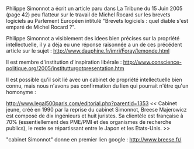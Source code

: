 Philippe Simonnot a écrit un article paru dans La Tribune du 15 Juin
2005 (page 42) peu flatteur sur le travail de Michel Rocard sur les
brevets logiciels au Parlement Européen intitulé \"Brevets logiciels :
quel diable s\'est emparé de Michel Rocard ?\".

Philippe Simonnot a visiblement des idees bien précises sur la propriété
intellectuelle, il y a déja eu une réponse raisonnée a un de ces
précédent article sur le sujet :
<http://www.dauphine.fr/imri/Foray/lemonde.html>

Il est membre d\'institution d\'inspiration libérale :
<http://www.conscience-politique.org/2005/institutturgotpresentation.htm>

Il est possible qu\'il soit lié avec un cabinet de propriété
intellectuelle bien connu, mais nous n\'avons pas confirmation du lien
qui pourrait n\'être qu\'un homonyme :

<http://www.legal500paris.com/editorial.php?parentid=1353> \<\< Cabinet
jeune, créé en 1990 par la reprise du cabinet Simonnot, Breese
Majerowicz est composé de dix ingénieurs et huit juristes. Sa clientèle
est française à 70% (essentiellement des PME/PMI et des organismes de
recherche publics), le reste se répartissant entre le Japon et les
Etats-Unis. \>\>

\"cabinet Simonnot\" donne en premier lien google :
<http://www.breese.fr/>
